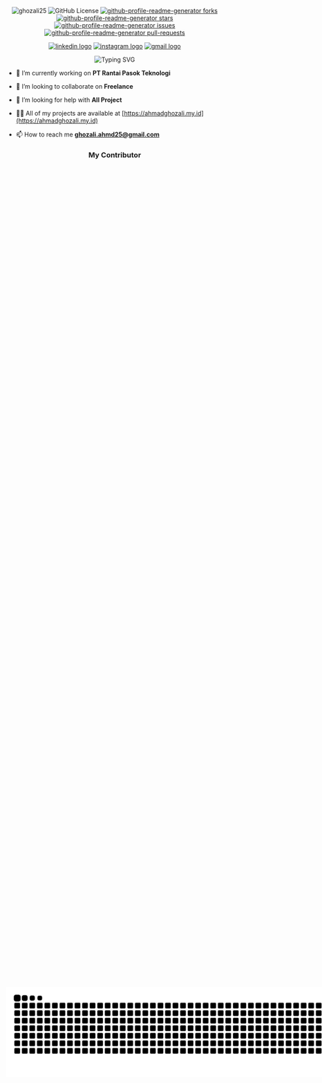 <p align="center"> 
    <img src="https://komarev.com/ghpvc/?username=ghozali25&label=Profile%20views&color=0e75b6&style=flat" alt="ghozali25" /> 
    <img alt="GitHub License" src="https://img.shields.io/github/license/ghozali25/ghozali25?style=flat-square&logo=licence">
    <a href="https://github.com/ghozali25/ghozali25/fork" target="blank">
    <img src="https://img.shields.io/github/forks/ghozali25/ghozali25?style=flat-square" alt="github-profile-readme-generator forks"/>
    </a>
    <a href="https://github.com/rahuldkjain/ghozali25/ghozali25/stargazers" target="blank">
    <img src="https://img.shields.io/github/stars/ghozali25/ghozali25?style=flat-square" alt="github-profile-readme-generator stars"/>
    </a>
    <a href="https://github.com/ghozali25/ghozali25/issues" target="blank">
    <img src="https://img.shields.io/github/issues/ghozali25/ghozali25?style=flat-square" alt="github-profile-readme-generator issues"/>
    </a>
    <a href="https://github.com/ghozali25/ghozali25/pulls" target="blank">
    <img src="https://img.shields.io/github/issues-pr/ghozali25/ghozali25?style=flat-square" alt="github-profile-readme-generator pull-requests"/>
    </a>
</p>
<div align="center">
  <a href="https://www.linkedin.com/in/ahmadghozali25" target="blank"><img src="https://img.shields.io/static/v1?message=LinkedIn&logo=linkedin&label=&color=0077B5&logoColor=white&labelColor=&style=for-the-badge" height="25" alt="linkedin logo"/></a>
  <a href="https://www.instagram.com/ahmadghozali25" target="blank"><img src="https://img.shields.io/static/v1?message=Instagram&logo=instagram&label=&color=E4405F&logoColor=white&labelColor=&style=for-the-badge" height="25" alt="instagram logo"/></a>
  <a href="mailto:ghozali.ahmd25@gmail.com"><img src="https://img.shields.io/static/v1?message=Gmail&logo=gmail&label=&color=D14836&logoColor=white&labelColor=&style=for-the-badge" height="25" alt="gmail logo"/></a>
</div>
<p align="center">
<img src="https://readme-typing-svg.demolab.com?font=Fira+Code&pause=1000&color=09F7D1&background=FFFFFF00&center=true&vCenter=true&random=false&width=435&height=200&lines=Hi+There%2C+I'm+Ahmad+Ghozali;From+Indonesia+%F0%9F%87%AE%F0%9F%87%A9;I'm+Bachelor+From+STIE+Kesatuan;Passionate+For+Data+Analyst%2C;Bussiness+Intelligence%2C+Accounting%2C;I'm+Expert+For+Developer+Web%2C;BI+Developer+and+Analyst" alt="Typing SVG"/>
</p>

- 🔭 I’m currently working on **PT Rantai Pasok Teknologi**

- 👯 I’m looking to collaborate on **Freelance**

- 🤝 I’m looking for help with **All Project**

- 👨‍💻 All of my projects are available at [https://ahmadghozali.my.id](https://ahmadghozali.my.id)

- 📫 How to reach me **ghozali.ahmd25@gmail.com**

<h3 align="center">
  My Contributor
</h3>
  <picture style="display: flex; justify-content: center; align-items: center; width: 100vw; height: 100vh; margin: 0;">
    <source media="(prefers-color-scheme: dark)" srcset="https://raw.githubusercontent.com/ghozali25/ghozali25/output/github-contribution-grid-snake-dark.svg">
    <source media="(prefers-color-scheme: light)" srcset="https://raw.githubusercontent.com/ghozali25/ghozali25/output/github-contribution-grid-snake.svg">
    <img alt="github contribution grid snake animation" src="https://raw.githubusercontent.com/ghozali25/ghozali25/output/github-contribution-grid-snake.svg" style="max-width: 100%; max-height: 100%;">
  </picture>
<p align="center">
    <img align="center" src="https://github-readme-stats.vercel.app/api/top-langs?username=ghozali25&theme=vue-dark&show_icons=true&locale=en&layout=compact" alt="ghozali25" height="150"/>
    <img align="center" src="https://github-readme-stats.vercel.app/api?username=ghozali25&theme=vue-dark&show_icons=true&locale=en" alt="ghozali25" height="150" />
</p>
<p align="center">
<img src="https://github-readme-streak-stats.herokuapp.com?user=ghozali25&theme=vue-dark&locale=en&date_format=j%20M%5B%20Y%5D&mode=weekly&sideLabels=D9EB23" alt="ghozali25" width="650"/>
</p>
<p align="center">
    ![](https://github-contributor-stats.vercel.app/api?username=ghozali25&limit=5&theme=tokyonight&combine_all_yearly_contributions=true)
</p>

<h3 align="center">Languages and Tools</h3>
<p align="center"> <a href="https://www.w3schools.com/css/" target="_blank" rel="noreferrer"> <img src="https://raw.githubusercontent.com/devicons/devicon/master/icons/css3/css3-original-wordmark.svg" alt="css3" width="40" height="40"/> </a> <a href="https://www.docker.com/" target="_blank" rel="noreferrer"> <img src="https://raw.githubusercontent.com/devicons/devicon/master/icons/docker/docker-original-wordmark.svg" alt="docker" width="40" height="40"/> </a> <a href="https://www.elastic.co" target="_blank" rel="noreferrer"> <img src="https://www.vectorlogo.zone/logos/elastic/elastic-icon.svg" alt="elasticsearch" width="40" height="40"/> </a> <a href="https://cloud.google.com" target="_blank" rel="noreferrer"> <img src="https://www.vectorlogo.zone/logos/google_cloud/google_cloud-icon.svg" alt="gcp" width="40" height="40"/> </a> <a href="https://golang.org" target="_blank" rel="noreferrer"> <img src="https://raw.githubusercontent.com/devicons/devicon/master/icons/go/go-original.svg" alt="go" width="40" height="40"/> </a> <a href="https://www.w3.org/html/" target="_blank" rel="noreferrer"> <img src="https://raw.githubusercontent.com/devicons/devicon/master/icons/html5/html5-original-wordmark.svg" alt="html5" width="40" height="40"/> </a> <a href="https://www.linux.org/" target="_blank" rel="noreferrer"> <img src="https://raw.githubusercontent.com/devicons/devicon/master/icons/linux/linux-original.svg" alt="linux" width="40" height="40"/> </a> <a href="https://www.mongodb.com/" target="_blank" rel="noreferrer"> <img src="https://raw.githubusercontent.com/devicons/devicon/master/icons/mongodb/mongodb-original-wordmark.svg" alt="mongodb" width="40" height="40"/> </a> <a href="https://www.mysql.com/" target="_blank" rel="noreferrer"> <img src="https://raw.githubusercontent.com/devicons/devicon/master/icons/mysql/mysql-original-wordmark.svg" alt="mysql" width="40" height="40"/> </a> <a href="https://nodejs.org" target="_blank" rel="noreferrer"> <img src="https://raw.githubusercontent.com/devicons/devicon/master/icons/nodejs/nodejs-original-wordmark.svg" alt="nodejs" width="40" height="40"/> </a> <a href="https://www.php.net" target="_blank" rel="noreferrer"> <img src="https://raw.githubusercontent.com/devicons/devicon/master/icons/php/php-original.svg" alt="php" width="40" height="40"/> </a> <a href="https://www.postgresql.org" target="_blank" rel="noreferrer"> <img src="https://raw.githubusercontent.com/devicons/devicon/master/icons/postgresql/postgresql-original-wordmark.svg" alt="postgresql" width="40" height="40"/> </a> <a href="https://www.python.org" target="_blank" rel="noreferrer"> <img src="https://raw.githubusercontent.com/devicons/devicon/master/icons/python/python-original.svg" alt="python" width="40" height="40"/> </a> <a href="https://reactjs.org/" target="_blank" rel="noreferrer"> <img src="https://raw.githubusercontent.com/devicons/devicon/master/icons/react/react-original-wordmark.svg" alt="react" width="40" height="40"/> </a> <a href="https://tailwindcss.com/" target="_blank" rel="noreferrer"> <img src="https://www.vectorlogo.zone/logos/tailwindcss/tailwindcss-icon.svg" alt="tailwind" width="40" height="40"/> </a> <a href="https://vuejs.org/" target="_blank" rel="noreferrer"> <img src="https://raw.githubusercontent.com/devicons/devicon/master/icons/vuejs/vuejs-original-wordmark.svg" alt="vuejs" width="40" height="40"/> </a> 
<br>
<div align="center">
        <h3>Support Me</h3>
            <a href="https://www.buymeacoffee.com/ghozali25"> 
            <img align="center" src="https://cdn.buymeacoffee.com/buttons/v2/default-yellow.png" height="50" alt="ghozali25" /></a>
</div>
<br>
<br>
<div align="center">

[![readme Quotes](https://quotes-github-readme.vercel.app/api?quote=Hidup%20Mengalir%20Apa%20Adanya,%20Dibarengi%20Dengan%20Ikhtiar%20dan%20Berdoa&type=horizontal&border=true)](https://github.com/piyushsuthar/github-readme-quotes)
<br>
[![spotify-github-profile](https://spotify-github-profile.vercel.app/api/view?uid=hiu1al5l2hpdt9zu9h38y12rf&cover_image=true&theme=default&show_offline=false&background_color=121212&interchange=false)](https://github.com/kittinan/spotify-github-profile)

</div>
